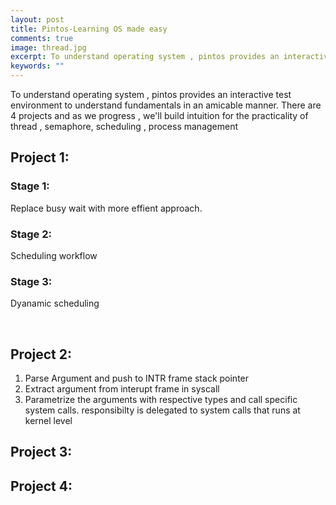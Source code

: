 ```yaml
---
layout: post
title: Pintos-Learning OS made easy
comments: true
image: thread.jpg
excerpt: To understand operating system , pintos provides an interactive test environment to understand fundamentals in an amicable manner.
keywords: ""
---
```


To understand operating system , pintos provides an interactive test environment to understand fundamentals in an amicable manner. There are 4 projects and as we progress , we'll build intuition for the practicality of thread , semaphore, scheduling , process management 
<br>
## Project 1: 

### Stage 1:
Replace busy wait with more effient approach.
### Stage 2:
Scheduling workflow
### Stage 3:
Dyanamic scheduling

<br>

## Project 2:
1. Parse Argument and push to INTR frame stack pointer
2. Extract argument from interupt frame in syscall
3. Parametrize the arguments with respective types and call specific system calls. responsibilty is delegated to system calls that runs at kernel level


## Project 3:

## Project 4: